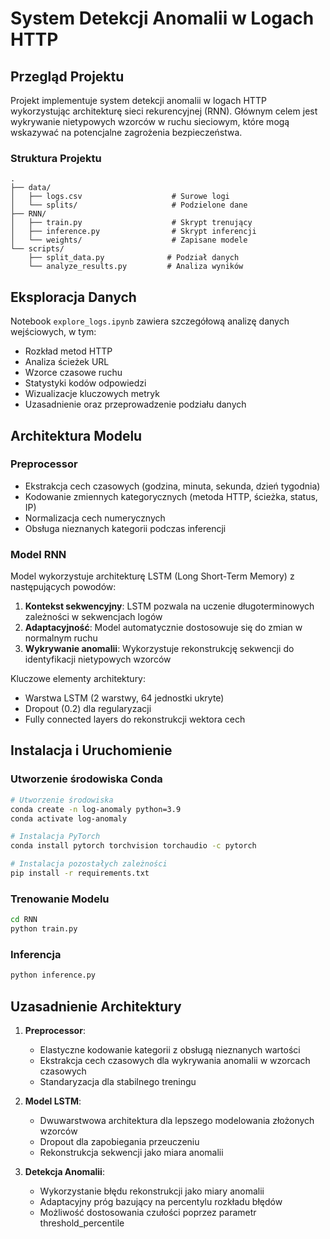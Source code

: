 # System Detekcji Anomalii w Logach HTTP

## Przegląd Projektu

Projekt implementuje system detekcji anomalii w logach HTTP wykorzystując architekturę sieci rekurencyjnej (RNN). Głównym celem jest wykrywanie nietypowych wzorców w ruchu sieciowym, które mogą wskazywać na potencjalne zagrożenia bezpieczeństwa.


### Struktura Projektu
```
.
├── data/
│   ├── logs.csv                    # Surowe logi
│   └── splits/                     # Podzielone dane
├── RNN/
│   ├── train.py                    # Skrypt trenujący
│   ├── inference.py                # Skrypt inferencji
│   └── weights/                    # Zapisane modele
└── scripts/
    ├── split_data.py              # Podział danych
    └── analyze_results.py         # Analiza wyników
```


## Eksploracja Danych

Notebook `explore_logs.ipynb` zawiera szczegółową analizę danych wejściowych, w tym:
- Rozkład metod HTTP
- Analiza ścieżek URL
- Wzorce czasowe ruchu
- Statystyki kodów odpowiedzi
- Wizualizacje kluczowych metryk
- Uzasadnienie oraz przeprowadzenie podziału danych

## Architektura Modelu

### Preprocessor
- Ekstrakcja cech czasowych (godzina, minuta, sekunda, dzień tygodnia)
- Kodowanie zmiennych kategorycznych (metoda HTTP, ścieżka, status, IP)
- Normalizacja cech numerycznych
- Obsługa nieznanych kategorii podczas inferencji

### Model RNN
Model wykorzystuje architekturę LSTM (Long Short-Term Memory) z następujących powodów:
1. **Kontekst sekwencyjny**: LSTM pozwala na uczenie długoterminowych zależności w sekwencjach logów
2. **Adaptacyjność**: Model automatycznie dostosowuje się do zmian w normalnym ruchu
3. **Wykrywanie anomalii**: Wykorzystuje rekonstrukcję sekwencji do identyfikacji nietypowych wzorców

Kluczowe elementy architektury:
- Warstwa LSTM (2 warstwy, 64 jednostki ukryte)
- Dropout (0.2) dla regularyzacji
- Fully connected layers do rekonstrukcji wektora cech

## Instalacja i Uruchomienie

### Utworzenie środowiska Conda

```bash
# Utworzenie środowiska
conda create -n log-anomaly python=3.9
conda activate log-anomaly

# Instalacja PyTorch
conda install pytorch torchvision torchaudio -c pytorch

# Instalacja pozostałych zależności
pip install -r requirements.txt
```

### Trenowanie Modelu

```bash
cd RNN
python train.py
```

### Inferencja

```bash
python inference.py
```

## Uzasadnienie Architektury

1. **Preprocessor**:
   - Elastyczne kodowanie kategorii z obsługą nieznanych wartości
   - Ekstrakcja cech czasowych dla wykrywania anomalii w wzorcach czasowych
   - Standaryzacja dla stabilnego treningu

2. **Model LSTM**:
   - Dwuwarstwowa architektura dla lepszego modelowania złożonych wzorców
   - Dropout dla zapobiegania przeuczeniu
   - Rekonstrukcja sekwencji jako miara anomalii

3. **Detekcja Anomalii**:
   - Wykorzystanie błędu rekonstrukcji jako miary anomalii
   - Adaptacyjny próg bazujący na percentylu rozkładu błędów
   - Możliwość dostosowania czułości poprzez parametr threshold_percentile
